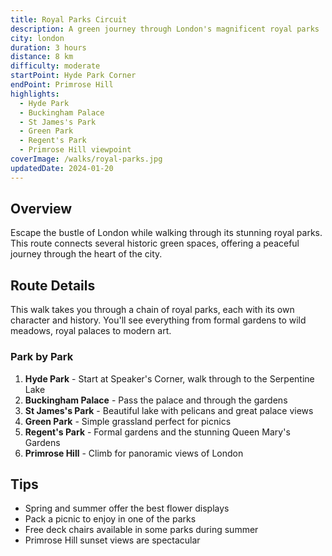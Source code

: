 ```yaml
---
title: Royal Parks Circuit
description: A green journey through London's magnificent royal parks
city: london
duration: 3 hours
distance: 8 km
difficulty: moderate
startPoint: Hyde Park Corner
endPoint: Primrose Hill
highlights:
  - Hyde Park
  - Buckingham Palace
  - St James's Park
  - Green Park
  - Regent's Park
  - Primrose Hill viewpoint
coverImage: /walks/royal-parks.jpg
updatedDate: 2024-01-20
---
```


## Overview

Escape the bustle of London while walking through its stunning royal parks. This route connects several historic green spaces, offering a peaceful journey through the heart of the city.

## Route Details

This walk takes you through a chain of royal parks, each with its own character and history. You'll see everything from formal gardens to wild meadows, royal palaces to modern art.

### Park by Park

1. **Hyde Park** - Start at Speaker's Corner, walk through to the Serpentine Lake
2. **Buckingham Palace** - Pass the palace and through the gardens
3. **St James's Park** - Beautiful lake with pelicans and great palace views
4. **Green Park** - Simple grassland perfect for picnics
5. **Regent's Park** - Formal gardens and the stunning Queen Mary's Gardens
6. **Primrose Hill** - Climb for panoramic views of London

## Tips

- Spring and summer offer the best flower displays
- Pack a picnic to enjoy in one of the parks
- Free deck chairs available in some parks during summer
- Primrose Hill sunset views are spectacular